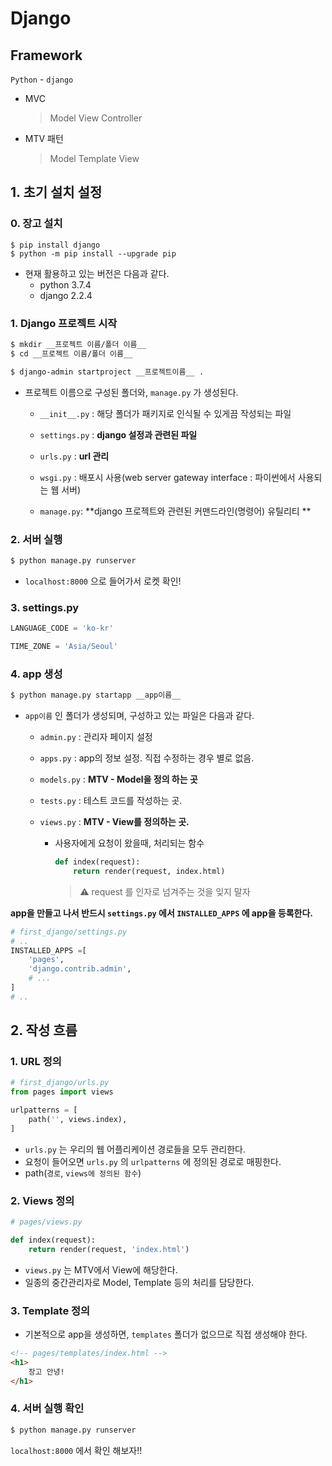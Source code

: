 # Django

## Framework

`Python` - `django`

* MVC

  > Model View Controller

* MTV 패턴

  > Model Template View



## 1​. ​초기 설치 설정

### 0. 장고 설치

```
$ pip install django
$ python -m pip install --upgrade pip
```

   * 현재 활용하고 있는 버전은 다음과 같다.
     * python 3.7.4
     * django 2.2.4

### 1. Django 프로젝트 시작

```bash
$ mkdir __프로젝트 이름/폴더 이름__
$ cd __프로젝트 이름/폴더 이름__
```

```bash
$ django-admin startproject __프로젝트이름__ .
```

* 프로젝트 이름으로 구성된 폴더와, `manage.py` 가 생성된다.
  * `__init__.py` : 해당 폴더가 패키지로 인식될 수 있게끔 작성되는 파일
  * `settings.py` : **django 설정과 관련된 파일**
  * `urls.py` : **url 관리**
  * `wsgi.py` : 배포시 사용(web server gateway interface : 파이썬에서 사용되는 웹 서버)
  
  * `manage.py`: **django 프로젝트와 관련된 커맨드라인(명령어) 유틸리티 **

### 2. 서버 실행

```bash
$ python manage.py runserver
```

* `localhost:8000` 으로 들어가서 로켓 확인!

### 3. settings.py

```python
LANGUAGE_CODE = 'ko-kr'

TIME_ZONE = 'Asia/Seoul'
```

### 4.  app 생성

```bash
$ python manage.py startapp __app이름__
```

* `app이름` 인 폴더가 생성되며, 구성하고 있는 파일은 다음과 같다.

  * `admin.py` : 관리자 페이지 설정

  * `apps.py` : app의 정보 설정. 직접 수정하는 경우 별로 없음.

  * `models.py` : **MTV - Model을 정의 하는 곳**

  * `tests.py` : 테스트 코드를 작성하는 곳.

  * `views.py` : **MTV - View를 정의하는 곳.**

    * 사용자에게 요청이 왔을때, 처리되는 함수

      ```python
      def index(request):
          return render(request, index.html)
      ```

      > :warning: request 를 인자로 넘겨주는 것을 잊지 말자

**app을 만들고 나서 반드시 `settings.py` 에서 `INSTALLED_APPS` 에 app을 등록한다.**

```python
# first_django/settings.py
# ..
INSTALLED_APPS =[
    'pages',
    'django.contrib.admin',
    # ...
]
# ..
```



## 2. 작성 흐름

### 1. URL 정의

```python
# first_django/urls.py
from pages import views

urlpatterns = [
    path('', views.index),
]
```

* `urls.py` 는 우리의 웹 어플리케이션 경로들을 모두 관리한다.
* 요청이 들어오면 `urls.py` 의 `urlpatterns` 에 정의된 경로로 매핑한다.
* path(`경로`, `views에 정의된 함수`)

### 2. Views 정의

```python
# pages/views.py

def index(request):
    return render(request, 'index.html')
```

* `views.py` 는 MTV에서 View에 해당한다.
* 일종의 중간관리자로 Model, Template 등의 처리를 담당한다.

### 3. Template 정의

* 기본적으로 app을 생성하면, `templates` 폴더가 없으므로 직접 생성해야 한다.

```html
<!-- pages/templates/index.html -->
<h1>
    장고 안녕!
</h1>
```

### 4. 서버 실행 확인

```bash
$ python manage.py runserver
```

`localhost:8000` 에서 확인 해보자!!